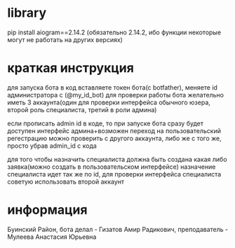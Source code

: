 # library
pip install aiogram==2.14.2
(обязательно 2.14.2, ибо функции некоторые могут не работать на других версиях)

# краткая инструкция
для запуска бота в код вставляете токен бота(с botfather), меняете id администратора с (@my_id_bot)
для проверки работы бота желательно иметь 3 аккаунта(один для проверки интерфейса обычного юзера, второй роль специалиста, третий в роли админа)

если прописать admin id в коде, то при запуске бота сразу будет доступен интерфейс админа+возможен переход на пользовательский
регестрацию можно проверить с другого аккаунта, либо же с того же, просто убрав admin_id с кода

для того чтобы назначить специалиста должна быть создана какая либо заявка(можно создать в пользовательском интерфейсе)
назначение специалиста идет так же по id, для проверки интерфейса специалиста советую использовать второй аккаунт


# информация
Буинский Район, бота делал - Гизатов Амир Радикович, преподаватель - Мулеева Анастасия Юрьевна 


